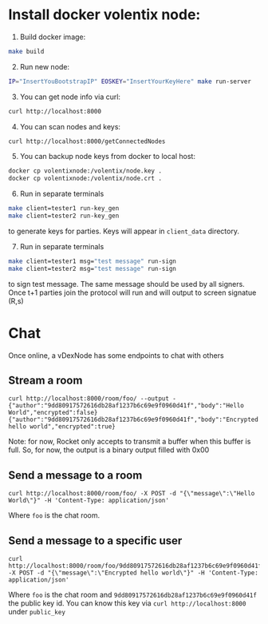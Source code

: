 # Install docker volentix node:

1. Build docker image:
```bash
make build
```

2. Run new node:
```bash
IP="InsertYouBootstrapIP" EOSKEY="InsertYourKeyHere" make run-server
```

3. You can get node info via curl:
```bash
curl http://localhost:8000
```

4. You can scan nodes and keys:
```bash
curl http://localhost:8000/getConnectedNodes
```

5. You can backup node keys from docker to local host:
```bash
docker cp volentixnode:/volentix/node.key .
docker cp volentixnode:/volentix/node.crt .
```

6. Run in separate terminals
```bash
make client=tester1 run-key_gen
make client=tester2 run-key_gen
```
to generate keys for parties. Keys will appear in `client_data` directory.

7. Run in separate terminals
```bash
make client=tester1 msg="test message" run-sign
make client=tester2 msg="test message" run-sign
```

to sign test message. The same message should be used by all signers.
Once t+1 parties join the protocol will run and will output to screen signatue (R,s)

# Chat

Once online, a vDexNode has some endpoints to chat with others

## Stream a room

```
curl http://localhost:8000/room/foo/ --output -
{"author":"9dd80917572616db28af1237b6c69e9f0960d41f","body":"Hello World","encrypted":false}
{"author":"9dd80917572616db28af1237b6c69e9f0960d41f","body":"Encrypted hello world","encrypted":true}
```

Note: for now, Rocket only accepts to transmit a buffer when this buffer is full. So, for now, the output is a binary output filled with 0x00


## Send a message to a room

```
curl http://localhost:8000/room/foo/ -X POST -d "{\"message\":\"Hello World\"}" -H 'Content-Type: application/json'
```

Where `foo` is the chat room.

## Send a message to a specific user

```
curl http://localhost:8000/room/foo/9dd80917572616db28af1237b6c69e9f0960d41f -X POST -d "{\"message\":\"Encrypted hello world\"}" -H 'Content-Type: application/json'
```

Where `foo` is the chat room and `9dd80917572616db28af1237b6c69e9f0960d41f` the public key id. You can know this key via `curl http://localhost:8000` under `public_key`